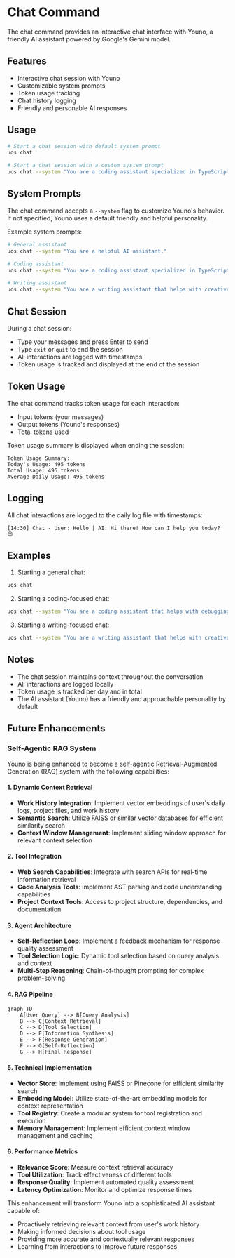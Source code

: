 # Chat Command

The chat command provides an interactive chat interface with Youno, a friendly AI assistant powered by Google's Gemini model.

## Features

- Interactive chat session with Youno
- Customizable system prompts
- Token usage tracking
- Chat history logging
- Friendly and personable AI responses

## Usage

```bash
# Start a chat session with default system prompt
uos chat

# Start a chat session with a custom system prompt
uos chat --system "You are a coding assistant specialized in TypeScript."
```

## System Prompts

The chat command accepts a `--system` flag to customize Youno's behavior. If not specified, Youno uses a default friendly and helpful personality.

Example system prompts:
```bash
# General assistant
uos chat --system "You are a helpful AI assistant."

# Coding assistant
uos chat --system "You are a coding assistant specialized in TypeScript and Node.js."

# Writing assistant
uos chat --system "You are a writing assistant that helps with creative writing and editing."
```

## Chat Session

During a chat session:
- Type your messages and press Enter to send
- Type `exit` or `quit` to end the session
- All interactions are logged with timestamps
- Token usage is tracked and displayed at the end of the session

## Token Usage

The chat command tracks token usage for each interaction:
- Input tokens (your messages)
- Output tokens (Youno's responses)
- Total tokens used

Token usage summary is displayed when ending the session:
```
Token Usage Summary:
Today's Usage: 495 tokens
Total Usage: 495 tokens
Average Daily Usage: 495 tokens
```

## Logging

All chat interactions are logged to the daily log file with timestamps:
```
[14:30] Chat - User: Hello | AI: Hi there! How can I help you today? 😊
```

## Examples

1. Starting a general chat:
```bash
uos chat
```

2. Starting a coding-focused chat:
```bash
uos chat --system "You are a coding assistant that helps with debugging and code reviews."
```

3. Starting a writing-focused chat:
```bash
uos chat --system "You are a writing assistant that helps with creative writing and editing."
```

## Notes

- The chat session maintains context throughout the conversation
- All interactions are logged locally
- Token usage is tracked per day and in total
- The AI assistant (Youno) has a friendly and approachable personality by default

## Future Enhancements

### Self-Agentic RAG System

Youno is being enhanced to become a self-agentic Retrieval-Augmented Generation (RAG) system with the following capabilities:

#### 1. Dynamic Context Retrieval
- **Work History Integration**: Implement vector embeddings of user's daily logs, project files, and work history
- **Semantic Search**: Utilize FAISS or similar vector databases for efficient similarity search
- **Context Window Management**: Implement sliding window approach for relevant context selection

#### 2. Tool Integration
- **Web Search Capabilities**: Integrate with search APIs for real-time information retrieval
- **Code Analysis Tools**: Implement AST parsing and code understanding capabilities
- **Project Context Tools**: Access to project structure, dependencies, and documentation

#### 3. Agent Architecture
- **Self-Reflection Loop**: Implement a feedback mechanism for response quality assessment
- **Tool Selection Logic**: Dynamic tool selection based on query analysis and context
- **Multi-Step Reasoning**: Chain-of-thought prompting for complex problem-solving

#### 4. RAG Pipeline
```mermaid
graph TD
    A[User Query] --> B[Query Analysis]
    B --> C[Context Retrieval]
    C --> D[Tool Selection]
    D --> E[Information Synthesis]
    E --> F[Response Generation]
    F --> G[Self-Reflection]
    G --> H[Final Response]
```

#### 5. Technical Implementation
- **Vector Store**: Implement using FAISS or Pinecone for efficient similarity search
- **Embedding Model**: Utilize state-of-the-art embedding models for context representation
- **Tool Registry**: Create a modular system for tool registration and execution
- **Memory Management**: Implement efficient context window management and caching

#### 6. Performance Metrics
- **Relevance Score**: Measure context retrieval accuracy
- **Tool Utilization**: Track effectiveness of different tools
- **Response Quality**: Implement automated quality assessment
- **Latency Optimization**: Monitor and optimize response times

This enhancement will transform Youno into a sophisticated AI assistant capable of:
- Proactively retrieving relevant context from user's work history
- Making informed decisions about tool usage
- Providing more accurate and contextually relevant responses
- Learning from interactions to improve future responses 
